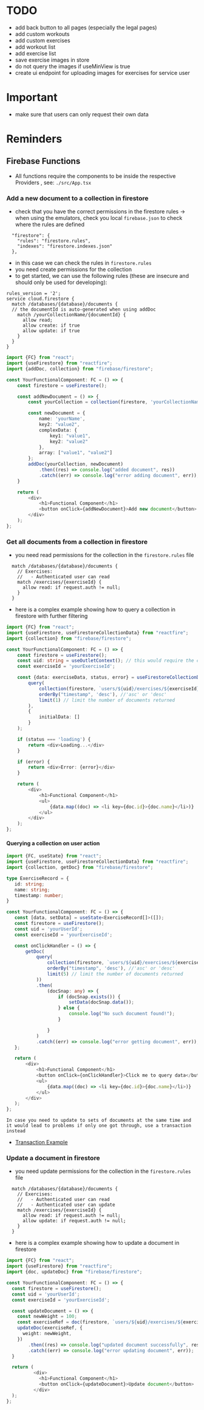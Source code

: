 # TODO

- add back button to all pages (especially the legal pages)
- add custom workouts
- add custom exercises
- add workout list
- add exercise list
- save exercise images in store
- do not query the images if useMinView is true
- create ui endpoint for uploading images for exercises for service user

# Important

- make sure that users can only request their own data

# Reminders

## Firebase Functions

- All functions require the components to be inside the respective Providers
  , see: `./src/App.tsx`

### Add a new document to a collection in firestore

- check that you have the correct permissions in the firestore rules
  -> when using the emulators, check you local `firebase.json` to check where the rules are defined

```
  "firestore": {
    "rules": "firestore.rules",
    "indexes": "firestore.indexes.json"
  },
```

- in this case we can check the rules in `firestore.rules`
- you need create permissions for the collection
- to get started, we can use the following rules (these are insecure and should only be used for developing):

```
rules_version = '2';
service cloud.firestore {
  match /databases/{database}/documents {
  // the documentId is auto-generated when using addDoc
    match /yourCollectionName/{documentId} {
      allow read;
      allow create: if true
      allow update: if true
    }
  }
}

```

```typescript jsx
import {FC} from "react";
import {useFirestore} from "reactfire";
import {addDoc, collection} from "firebase/firestore";

const YourFunctionalComponent: FC = () => {
    const firestore = useFirestore();

    const addNewDocument = () => {
        const yourCollection = collection(firestore, 'yourCollectionName');

        const newDocument = {
            name: 'yourName',
            key2: "value2",
            complexData: {
                key1: "value1",
                key2: "value2"
            },
            array: ["value1", "value2"]
        };
        addDoc(yourCollection, newDocument)
            .then((res) => console.log("added document", res))
            .catch((err) => console.log("error adding document", err));
    }

    return (
        <div>
            <h1>Functional Component</h1>
            <button onClick={addNewDocument}>Add new document</button>
        </div>
    );
};
```

### Get all documents from a collection in firestore

- you need read permissions for the collection in the `firestore.rules` file

```
  match /databases/{database}/documents {
    // Exercises:
    //   - Authenticated user can read
    match /exercises/{exerciseId} {
      allow read: if request.auth != null;
    }
  }
```

- here is a complex example showing how to query a collection in firestore with further filtering

```typescript jsx
import {FC} from "react";
import {useFirestore, useFirestoreCollectionData} from "reactfire";
import {collection} from "firebase/firestore";

const YourFunctionalComponent: FC = () => {
    const firestore = useFirestore();
    const uid: string = useOutletContext(); // this would require the component to be inside the UserProvider `./src/providers/UserProvider`
    const exerciseId = 'yourExerciseId';

    const {data: exerciseData, status, error} = useFirestoreCollectionData(
        query(
            collection(firestore, `users/${uid}/exercises/${exerciseId}/records`),
            orderBy("timestamp", 'desc'), //'asc' or 'desc'
            limit(1) // limit the number of documents returned
        ),
        {
            initialData: []
        }
    );

    if (status === 'loading') {
        return <div>Loading...</div>
    }

    if (error) {
        return <div>Error: {error}</div>
    }

    return (
        <div>
            <h1>Functional Component</h1>
            <ul>
                {data.map((doc) => <li key={doc.id}>{doc.name}</li>)}
            </ul>
        </div>
    );
};
```

#### Querying a collection on user action

 ```typescript jsx
 import {FC, useState} from "react";
import {useFirestore, useFirestoreCollectionData} from "reactfire";
import {collection, getDoc} from "firebase/firestore";

type ExerciseRecord = {
    id: string;
    name: string;
    timestamp: number;
}

const YourFunctionalComponent: FC = () => {
    const [data, setData] = useState<ExerciseRecord[]>([]);
    const firestore = useFirestore();
    const uid = 'yourUserId';
    const exerciseId = 'yourExerciseId';

    const onClickHandler = () => {
        getDoc(
            query(
                collection(firestore, `users/${uid}/exercises/${exerciseId}/records`),
                orderBy("timestamp", 'desc'), //'asc' or 'desc'
                limit(5) // limit the number of documents returned
            ))
            .then(
                (docSnap: any) => {
                    if (docSnap.exists()) {
                        setData(docSnap.data());
                    } else {
                        console.log("No such document found!");
                    }

                }
            )
            .catch((err) => console.log("error getting document", err));
    };

    return (
        <div>
            <h1>Functional Component</h1>
            <button onClick={onClickHandler}>Click me to query data</button>
            <ul>
                {data.map((doc) => <li key={doc.id}>{doc.name}</li>)}
            </ul>
        </div>
    );
};
 ```
``In case you need to update to sets of documents at the same time and it would lead to problems if only one got through, use a transaction instead``
- [Transaction Example](https://firebase.google.com/codelabs/firestore-web#10)

### Update a document in firestore
- you need update permissions for the collection in the `firestore.rules` file

```
  match /databases/{database}/documents {
    // Exercises:
    //   - Authenticated user can read
    //   - Authenticated user can update
    match /exercises/{exerciseId} {
      allow read: if request.auth != null;
      allow update: if request.auth != null;
    }
  }
```

- here is a complex example showing how to update a document in firestore

```typescript jsx
import {FC} from "react";
import {useFirestore} from "reactfire";
import {doc, updateDoc} from "firebase/firestore";

const YourFunctionalComponent: FC = () => {
  const firestore = useFirestore();
  const uid = 'yourUserId';
  const exerciseId = 'yourExerciseId';

  const updateDocument = () => {
    const newWeight = 100;
    const exerciseRef = doc(firestore, `users/${uid}/exercises/${exerciseId}`);
    updateDoc(exerciseRef, {
      weight: newWeight,
    })
        .then((res) => console.log("updated document successfully", res))
        .catch((err) => console.log("error updating document", err));
  }

  return (
          <div>
            <h1>Functional Component</h1>
            <button onClick={updateDocument}>Update document</button>
          </div>
  );
};
```